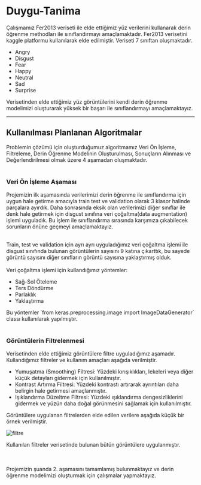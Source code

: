 # Duygu-Tanima
Çalışmamız Fer2013 veriseti ile elde ettiğimiz yüz verilerini kullanarak derin öğrenme methodları ile sınıflandırmayı amaçlamaktadır.
Fer2013 verisetini kaggle platformu kullanılarak elde edilmiştir. Veriseti 7 sınıftan oluşmaktadır.
<ul>
  <li>Angry</li>
  <li>Disgust</li>
  <li>Fear</li>
  <li>Happy</li>
  <li>Neutral</li>
  <li>Sad</li>
  <li>Surprise</li>
</ul> 

Verisetinden elde ettiğimiz yüz görüntülerini kendi derin öğrenme modelimizi oluşturarak yüksek bir başarı ile sınıflandırmayı amaçlamaktayız.
<hr>
<H2>Kullanılması Planlanan Algoritmalar</h2>
Problemin çözümü için oluşturduğumuz algoritmamız Veri Ön İşleme, Filtreleme, Derin Öğrenme Modelinin Oluşturulması, Sonuçların Alınması ve Değerlendirilmesi olmak üzere 4 aşamadan
oluşmaktadır.
<br><br>

<h3>Veri Ön İşleme Aşaması</h3>
Projemizin ilk aşamasında verilerimizi derin öğrenme ile sınıflandırma için uygun hale getirme amacıyla train test ve validation olarak 3 klasor halinde parçalara ayırdık. Daha sonrasında eksik olan verilerimizi diğer sınıflar ile denk hale getirmek için disgust sınıfına veri çoğaltma(data augmentation) işlemi uyguladık. Bu işlem ile sınıflandırma sırasında karşımıza çıkabilecek sorunların önüne geçmeyi amaçlamaktayız. 
<br><br>

Train, test ve validation için ayrı ayrı uyguladığımız veri çoğaltma işlemi ile disgust sınıfında bulunan görüntülerin sayısını 9 katına çıkarttık, bu sayede görüntü sayısını diğer sınıfların görüntü sayısına yaklaştırmış olduk. 
<br><br>
Veri çoğaltma işlemi için kullandığımız yöntemler:
<ul>
  <li>Sağ-Sol Öteleme</li>
  <li>Ters Döndürme</li>
  <li>Parlaklık</li>
  <li>Yaklaştırma</li>
</ul> 
Bu yöntemler `from keras.preprocessing.image import ImageDataGenerator` classı kullanılarak yapılmıştır.
<br><br>

<h3>Görüntülerin Filtrelenmesi</h3>
Verisetinden elde ettiğimiz görüntülere filtre uyguladığımız aşamadır. Kullandığımız filtreler ve kullanım amaçları aşağıda verilmiştir.
<ul>
  <li>Yumuşatma (Smoothing) Filtresi: Yüzdeki kırışıklıkları, lekeleri veya diğer küçük detayları gidermek için kullanılmıştır.</li>
  <li>Kontrast Artırma Filtresi: Yüzdeki kontrastı artırarak ayrıntıları daha belirgin hale getirmesi amaçlanmıştır.</li>
  <li>Işıklandırma Düzeltme Filtresi: Yüzdeki ışıklandırma dengesizliklerini gidermek ve yüzün daha doğal görünmesini sağlamak için kullanılmıştır.</li>
</ul> 
Görüntülere uygulanan filtrelerden elde edilen verilere aşağıda küçük bir örnek verilmiştir.

![filtre](https://github.com/RecepTahirGunlu/Duygu-Tanima/assets/94441940/eb5b31e5-fe22-493a-9fe9-7dfda2c072eb)

Kullanılan filtreler verisetinde bulunan bütün görüntülere uygulanmıştır.
<br>





<br><br>
Projemizin şuanda 2. aşamasını tamamlamış bulunmaktayız ve derin öğrenme modelimizi oluşturmak için çalışmalar yapmaktayız.
